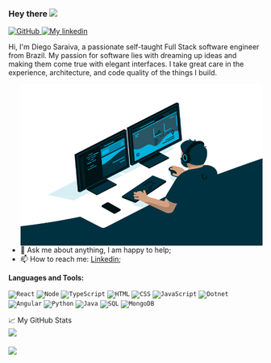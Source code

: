 ### Hey there <img src="https://media.giphy.com/media/hvRJCLFzcasrR4ia7z/giphy.gif" width="25px">

<a href="https://github.com/smagnotto">
  <img height="32" src="https://cdn3.iconfinder.com/data/icons/inficons/512/github.png" alt="GitHub"/>
</a>
<a href="https://www.linkedin.com/in/smagnotto">
  <img alt="My linkedin" width="28" src="https://www.flaticon.com/svg/static/icons/svg/1383/1383262.svg" />
</a> 

<br />

Hi, I'm Diego Saraiva, a passionate self-taught Full Stack software engineer from Brazil. My passion for software lies with dreaming up ideas and making them come true with elegant interfaces. I take great care in the experience, architecture, and code quality of the things I build.


  <img align="right" alt="GIF" src="asserts/code.gif?raw=true" width="480" height="320" />
  
- 💬 Ask me about anything, I am happy to help;
- 📫 How to reach me: [Linkedin](https://www.linkedin.com/in/smagnotto);
<!--- 📝 [Resume]()-->

**Languages and Tools:**  

<code><img height="20" src="https://cdn4.iconfinder.com/data/icons/logos-3/600/React.js_logo-512.png" alt="React"/></code>
<code><img height="20" src="https://cdn3.iconfinder.com/data/icons/popular-services-brands/512/node-512.png" alt="Node"/></code>
<code><img height="20" src="https://cdn2.iconfinder.com/data/icons/programming-languages-8/64/207_programming-program-language-code-typescript-512.png" alt="TypeScript"/></code>
<code><img height="20" src="https://cdn0.iconfinder.com/data/icons/HTML5/512/HTML_Logo.png" alt="HTML"/></code>
<code><img height="20" src="https://cdn1.iconfinder.com/data/icons/logotypes/32/badge-css-3-512.png" alt="CSS"/></code>
<code><img height="20" src="https://cdn2.iconfinder.com/data/icons/designer-skills/128/code-programming-javascript-software-develop-command-language-512.png" alt="JavaScript"/></code>
<code><img height="20" src="https://cdn3.iconfinder.com/data/icons/flat-colored-borderless-file-formats/256/file_format_22-512.png" alt="Dotnet"/></code>
<code><img height="20" src="https://cdn4.iconfinder.com/data/icons/logos-and-brands/512/21_Angular_logo_logos-512.png" alt="Angular"/></code>
<code><img height="20" src="https://cdn4.iconfinder.com/data/icons/logos-and-brands/512/267_Python_logo-512.png" alt="Python" /></code>
<code><img height="20" src="https://cdn4.iconfinder.com/data/icons/logos-and-brands/512/181_Java_logo_logos-512.png" alt="Java" /></code>
<code><img height="20" src="https://cdn4.iconfinder.com/data/icons/grey-file-format/512/Artboard_11-512.png" alt="SQL" /></code>
<code><img height="20" src="https://cdn4.iconfinder.com/data/icons/logos-3/512/mongodb-2-512.png" alt="MongoDB" /></code>

📈 My GitHub Stats
<br />
<img
  align="center"
  src="https://github-readme-stats.vercel.app/api/top-langs/?username=smagnotto&layout=compact&theme=tokyonight"
/>
<br />
<br />
<img align="center"
  height="165" 
    src="https://github-readme-stats.vercel.app/api?username=smagnotto&show_icons=true&theme=tokyonight"
/>
